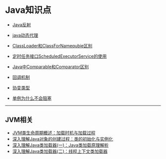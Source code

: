 # Java知识点

* [Java反射](https://github.com/shanyao19940801/BookeNote/blob/master/java/file/Java%E5%8F%8D%E5%B0%84.md)

* [java动态代理]()

* [ClassLoader和ClassForNamequbie区别](https://github.com/shanyao19940801/BookeNote/blob/master/java/file/ClassLoader%E5%92%8CClassForName%E5%8C%BA%E5%88%AB.md)

* [定时任务接口ScheduledExecutorService的使用](https://github.com/shanyao19940801/BookeNote/blob/master/java/file/java%E5%AE%9A%E6%97%B6%E4%BB%BB%E5%8A%A1%E6%8E%A5%E5%8F%A3ScheduledExecutorService.md)
* [Java中Comparable和Comparator区别](https://github.com/shanyao19940801/BookeNote/blob/master/java/file/Java%E4%B8%ADComparable%E5%92%8CComparator%E5%8C%BA%E5%88%AB.md)

* [回调机制]()

* [协变类型](https://github.com/shanyao19940801/BookeNote/blob/master/java/file/%E5%8D%8F%E5%8F%98%E7%B1%BB%E5%9E%8B.md)

* [单例为什么不会阻塞](https://github.com/shanyao19940801/BookeNote/blob/master/java/file/%E5%8D%95%E4%BE%8B%E4%B8%BA%E4%BB%80%E4%B9%88%E4%B8%8D%E4%BC%9A%E9%98%BB%E5%A1%9E.md)

---
## JVM相关
* [JVM类生命周期概述：加载时机与加载过程](https://blog.csdn.net/justloveyou_/article/details/72466105)
* [深入理解Java对象的创建过程：类的初始化与实例化](https://blog.csdn.net/justloveyou_/article/details/72466416)
* [深入理解Java类加载器(一)：Java类加载原理解析](https://blog.csdn.net/justloveyou_/article/details/72217806)
* [深入理解Java类加载器(二)：线程上下文类加载器](https://blog.csdn.net/justloveyou_/article/details/72231425)